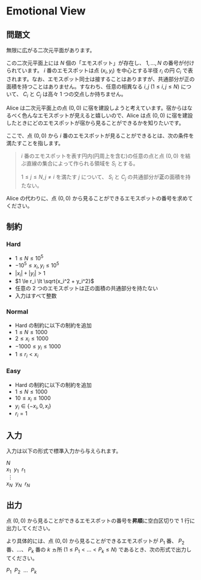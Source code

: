# Emotional View

## 問題文

無限に広がる二次元平面があります。

この二次元平面上には $N$ 個の「エモスポット」が存在し、 $1, \dots, N$ の番号が付けられています。 $i$ 番のエモスポットは点 $(x_i, y_i)$ を中心とする半径 $r_i$ の円 $C_i$ で表されます。なお、エモスポット同士は接することはありますが、共通部分が正の面積を持つことはありません。すなわち、任意の相異なる $i, j \ (1 \le i, j \le N)$ について、 $C_i$ と $C_j$ は高々 $1$ つの交点しか持ちません。

Alice は二次元平面上の点 $(0, 0)$ に宿を建設しようと考えています。宿からはなるべく色んなエモスポットが見えると嬉しいので、Alice は点 $(0, 0)$ に宿を建設したときにどのエモスポットが宿から見ることができるかを知りたいです。

ここで、点 $(0, 0)$ から $i$ 番のエモスポットが見ることができるとは、次の条件を満たすことを指します。

> $i$ 番のエモスポットを表す円内(円周上を含む)の任意の点と点 $(0, 0)$ を結ぶ直線の集合によって作られる領域を $S_i$ とする。
> 
> $1 \le j \le N, j \ne i$ を満たす $j$ について、 $S_i$ と $C_j$ の共通部分が**正**の面積を持たない。

Alice の代わりに、点 $(0,0)$ から見ることができるエモスポットの番号を求めてください。

## 制約

### Hard

- $1 \le N \le {10}^{5}$
- $-{10}^5 \le x_i, y_i \le {10}^{5}$
- $\left|x_i\right| + \left|y_i\right| \gt 1$
- $1 \le r_i \lt \sqrt{x_i^2 + y_i^2}$
- 任意の $2$ つのエモスポットは正の面積の共通部分を持たない
- 入力はすべて整数

### Normal

- Hard の制約に以下の制約を追加
- $1 \le N \le 1000$
- $2 \le x_i \le 1000$
- $-1000 \le y_i \le 1000$
- $1 \le r_i \lt x_i$

### Easy

- Hard の制約に以下の制約を追加
- $1 \le N \le 1000$
- $10 \le x_i \le 1000$
- $y_i \in \lbrace -x_i, 0, x_i \rbrace$
- $r_i = 1$

## 入力

入力は以下の形式で標準入力から与えられます。

<div class="code-math">

$N$ \
$x_1 \ \ y_1 \ \ r_1$ \
$\ \vdots$ \
$x_N \ \ y_N \ \ r_N$

</div>

## 出力

点 $(0,0)$ から見ることができるエモスポットの番号を**昇順**に空白区切りで $1$ 行に出力してください。

より具体的には、点 $(0,0)$ から見ることができるエモスポットが $P_1$ 番、 $P_2$ 番、$\dots$、 $P_k$ 番の $k$ ヵ所 $(1 \le P_1 < \dots < P_k \le N)$ であるとき、次の形式で出力してください。

<div class="code-math">

$P_1 \ \ P_2 \ \ \dots \ \ P_k$

</div>